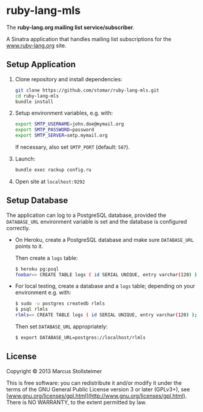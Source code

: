 ruby-lang-mls
=============

The **ruby-lang.org mailing list service/subscriber**.

A Sinatra application that handles mailing list subscriptions
for the www.ruby-lang.org site.

Setup Application
-----------------

1. Clone repository and install dependencies:

   ``` sh
   git clone https://github.com/stomar/ruby-lang-mls.git
   cd ruby-lang-mls
   bundle install
   ```

2. Setup environment variables, e.g. with:

   ``` sh
   export SMTP_USERNAME=john.doe@mymail.org
   export SMTP_PASSWORD=password
   export SMTP_SERVER=smtp.mymail.org
   ```

   If necessary, also set `SMTP_PORT` (default: `587`).

3. Launch:

   ``` sh
   bundle exec rackup config.ru
   ```

4. Open site at `localhost:9292`

Setup Database
--------------

The application can log to a PostgreSQL database, provided the
`DATABASE_URL` environment variable is set and the database is
configured correctly.

- On Heroku, create a PostgreSQL database and make sure `DATABASE_URL`
  points to it.

  Then create a `logs` table:

  ``` sh
  $ heroku pg:psql
  foobar=> CREATE TABLE logs ( id SERIAL UNIQUE, entry varchar(120) );
  ```

- For local testing, create a database and a `logs` table;
  depending on your environment e.g. with:

  ``` sh
  $ sudo -u postgres createdb rlmls
  $ psql rlmls
  rlmls=> CREATE TABLE logs ( id SERIAL UNIQUE, entry varchar(120) );
  ```

  Then set `DATABASE_URL` appropriately:

  ``` sh
  $ export DATABASE_URL=postgres://localhost/rlmls
  ```

License
-------

Copyright &copy; 2013 Marcus Stollsteimer

This is free software: you can redistribute it and/or modify
it under the terms of the GNU General Public License version 3 or later (GPLv3+),
see [www.gnu.org/licenses/gpl.html](http://www.gnu.org/licenses/gpl.html).
There is NO WARRANTY, to the extent permitted by law.
